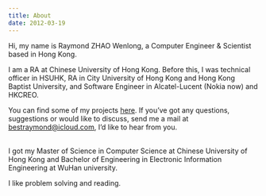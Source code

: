 ```yaml
---
title: About
date: 2012-03-19
---
```


Hi, my name is Raymond ZHAO Wenlong, a Computer Engineer & Scientist based in Hong Kong.

I am a RA at Chinese University of Hong Kong. Before this, I was technical officer in HSUHK, RA in City University of Hong Kong and Hong Kong Baptist University, and Software Engineer in Alcatel-Lucent (Nokia now) and HKCREO.
<br>     

You can find some of my projects [here](https://github.com/muyun). If you’ve got any questions, suggestions or would like to discuss, send me a mail at bestraymond@icloud.com,
I’d like to hear from you.   
<br> 

I got my Master of Science in Computer Science at Chinese University of Hong Kong and Bachelor of Engineering in Electronic Information Engineering at WuHan university. 

I like problem solving and reading.  
<br> <br> 

